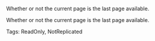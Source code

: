 Whether or not the current page is the last page available.
	
Whether or not the current page is the last page available.

Tags: ReadOnly, NotReplicated